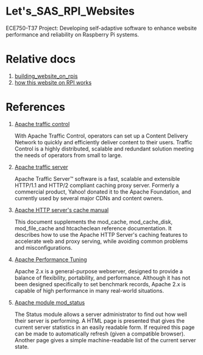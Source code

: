 # Let's_SAS_RPI_Websites

ECE750-T37 Project: Developing self-adaptive software to enhance website performance and reliability on Raspberry Pi systems.

# Relative docs

1. [building_website_on_rpis](./Managed_System/building_website_on_rpis.md)
2. [how this website on RPI works](./Managed_System/902_how_apache_works.md)

# References

1. [Apache traffic control](https://trafficcontrol.apache.org/)

   With Apache Traffic Control, operators can set up a Content Delivery Network to quickly and efficiently deliver content to their users. Traffic Control is a highly distributed, scalable and redundant solution meeting the needs of operators from small to large.

2. [Apache traffic server](https://trafficserver.apache.org/)

   Apache Traffic Server™ software is a fast, scalable and extensible HTTP/1.1 and HTTP/2 compliant caching proxy server. Formerly a commercial product, Yahoo! donated it to the Apache Foundation, and currently used by several major CDNs and content owners.

3. [Apache HTTP server's cache manual](https://httpd.apache.org/docs/2.4/caching.html)

   This document supplements the mod_cache, mod_cache_disk, mod_file_cache and htcacheclean reference documentation. It describes how to use the Apache HTTP Server's caching features to accelerate web and proxy serving, while avoiding common problems and misconfigurations.

4. [Apache Performance Tuning](https://httpd.apache.org/docs/2.4/misc/perf-tuning.html)

   Apache 2.x is a general-purpose webserver, designed to provide a balance of flexibility, portability, and performance. Although it has not been designed specifically to set benchmark records, Apache 2.x is capable of high performance in many real-world situations.

5. [Apache module mod_status](https://httpd.apache.org/docs/2.4/mod/mod_status.html)

   The Status module allows a server administrator to find out how well their server is performing. A HTML page is presented that gives the current server statistics in an easily readable form. If required this page can be made to automatically refresh (given a compatible browser). Another page gives a simple machine-readable list of the current server state.
